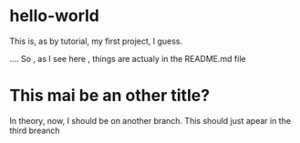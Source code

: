 # hello-world
This is, as by tutorial, my first project, I guess.

....
So , as I see here , things are actualy in the README.md file

# This mai be an other title?

In theory, now, I should be on another branch.
This should just apear in the third breanch
